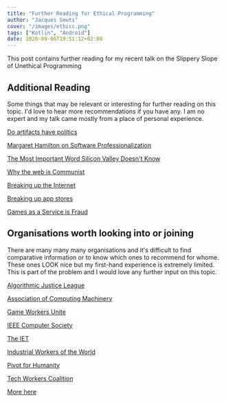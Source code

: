 ```yaml
---
title: "Further Reading for Ethical Programming"
author: "Jacques Smuts"
cover: "/images/ethicc.png"
tags: ["Kotlin", "Android"]
date: 2020-09-06T19:51:12+02:00
---
```


This post contains further reading for my recent talk on the Slippery Slope of Unethical Programming

<!--more-->

## Additional Reading

Some things that may be relevant or interesting for further reading on this topic. I'd love to hear more recommendations if you have any. I am no expert and my talk came mostly from a place of personal experience.

[Do artifacts have politics](https://www.cc.gatech.edu/~beki/cs4001/Winner.pdf)

[Margaret Hamilton on Software Professionalization](https://www.fastcompany.com/90449853/this-woman-knows-the-secret-to-fixing-big-techs-most-pervasive-problem)

[The Most Important Word Silicon Valley Doesn't Know](https://medium.com/swlh/the-most-important-word-silicon-valley-doesnt-know-1477d12ffcd0)

[Why the web is Communist](https://youtu.be/WdgjljQSbj0?list=WL)

[Breaking up the Internet](https://twitter.com/chiefofstuffs/status/1292213923114913792?s=09)

[Breaking up app stores](https://www.hellsoft.se/break-up-the-app-stores/)

[Games as a Service is Fraud](https://youtu.be/tUAX0gnZ3Nw)

## Organisations worth looking into or joining

There are many many many organisations and it's difficult to find comparative information or to know which ones to recommend for whome. These ones LOOK nice but my first-hand experience is extremely limited. This is part of the problem and I would love any further input on this topic.

[Algorithmic Justice League](https://www.ajl.org/)

[Association of Computing Machinery](https://www.acm.org/)

[Game Workers Unite](https://www.gameworkersunite.org/)

[IEEE Computer Society](https://www.computer.org/)

[The IET](https://www.theiet.org/)

[Industrial Workers of the World](https://iww.org/)

[Pivot for Humanity](https://www.pivotforhumanity.com/noani/)

[Tech Workers Coalition](https://techworkerscoalition.org/)

[More here](https://jobstars.com/it-professional-associations-organizations/)






